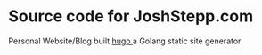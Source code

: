 
# Source code for JoshStepp.com

Personal Website/Blog built <a href="https://gohugo.io/documentation/">hugo </a> a Golang static site generator